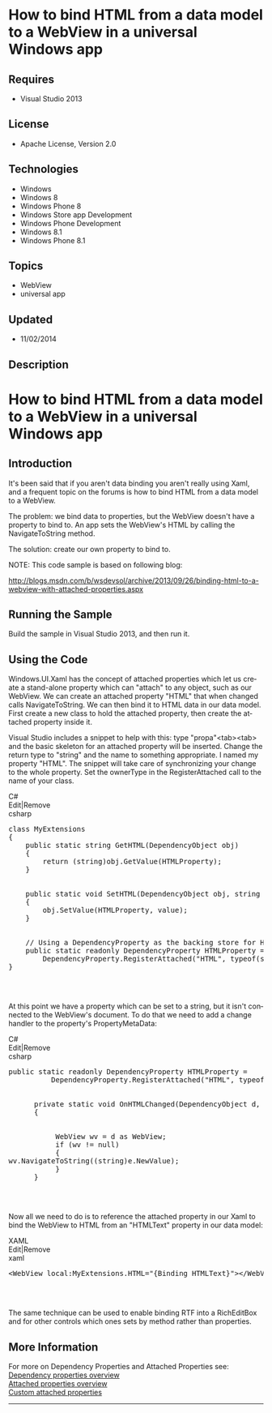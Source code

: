 # How to bind HTML from a data model to a WebView in a universal Windows app
## Requires
- Visual Studio 2013
## License
- Apache License, Version 2.0
## Technologies
- Windows
- Windows 8
- Windows Phone 8
- Windows Store app Development
- Windows Phone Development
- Windows 8.1
- Windows Phone 8.1
## Topics
- WebView
- universal app
## Updated
- 11/02/2014
## Description

<h1><span lang="EN"><span class="TextRun SCX96579621"><span class="NormalTextRun SCX96579621">How to bind HTML from a data model to a&nbsp;</span><span class="SpellingError SCX96579621">WebView</span></span><span class="TextRun SCX96579621">&nbsp;in&nbsp;</span><span class="TextRun SCX96579621">a
 universal Windows app</span></span></h1>
<h2><span>Introduction </span></h2>
<p class="MsoNormal">​It's been said that if you aren't data binding you aren't really using Xaml, and a frequent topic on the forums is how to bind HTML from a data model to a WebView.</p>
<p class="MsoNormal">The problem: we bind data to properties, but the WebView doesn't have a property to bind to. An app sets the WebView's HTML by calling the NavigateToString method.</p>
<p class="MsoNormal">The solution: create our own property to bind to.</p>
<p class="MsoNormal">NOTE: This code sample is based on following blog:</p>
<p class="MsoNormal"><span lang="EN"><a href="http://blogs.msdn.com/b/wsdevsol/archive/2013/09/26/binding-html-to-a-webview-with-attached-properties.aspx">http://blogs.msdn.com/b/wsdevsol/archive/2013/09/26/binding-html-to-a-webview-with-attached-properties.aspx</a>
</span></p>
<h2><span>Running the Sample </span></h2>
<p class="MsoNormal"><span><span class="TextRun SCX26119909">Build the sample in Visual Studio 201</span><span class="TextRun SCX26119909">3</span><span class="TextRun SCX26119909">, and then run it.</span><span class="EOP SCX26119909">&nbsp;</span></span></p>
<h2><span>Using the Code </span></h2>
<p class="MsoNormal"><span lang="EN">Windows.UI.Xaml has the concept of attached properties which let us create a stand-alone property which can &quot;attach&quot; to any object, such as our WebView. We can create an attached property &quot;HTML&quot; that when changed calls
 NavigateToString. We can then bind it to HTML data in our data model. First create a new class to hold the attached property, then create the attached property inside it.
</span></p>
<p class="MsoNormal"><span lang="EN">Visual Studio includes a snippet to help with this: type &quot;propa&quot;&lt;tab&gt;&lt;tab&gt; and the basic skeleton for an attached property will be inserted. Change the return type to &quot;string&quot; and the name to something appropriate.
 I named my property &quot;HTML&quot;. The snippet will take care of synchronizing your change to the whole property. Set the ownerType in the RegisterAttached call to the name of your class.
</span></p>
<div class="scriptcode">
<div class="pluginEditHolder" pluginCommand="mceScriptCode">
<div class="title"><span>C#</span></div>
<div class="pluginLinkHolder"><span class="pluginEditHolderLink">Edit</span>|<span class="pluginRemoveHolderLink">Remove</span></div>
<span class="hidden">csharp</span>

<pre id="codePreview" class="csharp">class MyExtensions 
{ 
&nbsp;&nbsp;&nbsp;&nbsp;public static string GetHTML(DependencyObject obj) 
&nbsp;&nbsp;&nbsp;&nbsp;{ 
&nbsp;&nbsp;&nbsp;&nbsp;&nbsp;&nbsp;&nbsp;&nbsp;return (string)obj.GetValue(HTMLProperty); 
&nbsp;&nbsp;&nbsp;&nbsp;} 


&nbsp;&nbsp;&nbsp; public static void SetHTML(DependencyObject obj, string value) 
&nbsp;&nbsp;&nbsp;&nbsp;{ 
&nbsp;&nbsp;&nbsp;&nbsp;&nbsp;&nbsp;&nbsp;&nbsp;obj.SetValue(HTMLProperty, value); 
&nbsp;&nbsp;&nbsp;&nbsp;} 


&nbsp;&nbsp;&nbsp; // Using a DependencyProperty as the backing store for HTML.&nbsp; This enables animation, styling, binding, etc... 
&nbsp;&nbsp;&nbsp;&nbsp;public static readonly DependencyProperty HTMLProperty = 
&nbsp;&nbsp;&nbsp;&nbsp;&nbsp;&nbsp;&nbsp;&nbsp;DependencyProperty.RegisterAttached(&quot;HTML&quot;, typeof(string), typeof(MyExtensions), new PropertyMetadata(0));&nbsp;&nbsp;&nbsp; 
}

</pre>
</div>
</div>
<div class="endscriptcode">&nbsp;</div>
<p class="MsoNormal"><span lang="EN">At this point we have a property which can be set to a string, but it isn't connected to the WebView's document. To do that we need to add a change handler to the property's PropertyMetaData:
</span></p>
<div class="scriptcode">
<div class="pluginEditHolder" pluginCommand="mceScriptCode">
<div class="title"><span>C#</span></div>
<div class="pluginLinkHolder"><span class="pluginEditHolderLink">Edit</span>|<span class="pluginRemoveHolderLink">Remove</span></div>
<span class="hidden">csharp</span>

<pre id="codePreview" class="csharp">public static readonly DependencyProperty HTMLProperty = 
&nbsp;&nbsp;&nbsp;&nbsp;&nbsp;&nbsp;&nbsp;&nbsp;&nbsp;&nbsp;DependencyProperty.RegisterAttached(&quot;HTML&quot;, typeof(string), typeof(MyExtensions), new PropertyMetadata(&quot;&quot;,new PropertyChangedCallback(OnHTMLChanged)));


&nbsp;&nbsp;&nbsp;&nbsp;&nbsp; private static void OnHTMLChanged(DependencyObject d, DependencyPropertyChangedEventArgs e) 
&nbsp;&nbsp;&nbsp;&nbsp;&nbsp;&nbsp;{


&nbsp;&nbsp;&nbsp;&nbsp;&nbsp;&nbsp;&nbsp;&nbsp;&nbsp;&nbsp; WebView wv = d as WebView; 
&nbsp;&nbsp;&nbsp;&nbsp;&nbsp;&nbsp;&nbsp;&nbsp;&nbsp;&nbsp;&nbsp;if (wv != null) 
&nbsp;&nbsp;&nbsp;&nbsp;&nbsp;&nbsp;&nbsp;&nbsp;&nbsp;&nbsp;&nbsp;{ 
wv.NavigateToString((string)e.NewValue); 
&nbsp;&nbsp;&nbsp;&nbsp;&nbsp;&nbsp;&nbsp;&nbsp;&nbsp;&nbsp;&nbsp;} 
&nbsp;&nbsp;&nbsp;&nbsp;&nbsp;&nbsp;}

</pre>
</div>
</div>
<div class="endscriptcode">&nbsp;</div>
<p class="MsoNormal"><span lang="EN">Now all we need to do is to reference the attached property in our Xaml to bind the WebView to HTML from an &quot;HTMLText&quot; property in our data model:
</span></p>
<div class="scriptcode">
<div class="pluginEditHolder" pluginCommand="mceScriptCode">
<div class="title"><span>XAML</span></div>
<div class="pluginLinkHolder"><span class="pluginEditHolderLink">Edit</span>|<span class="pluginRemoveHolderLink">Remove</span></div>
<span class="hidden">xaml</span>

<pre id="codePreview" class="xaml">&lt;WebView local:MyExtensions.HTML=&quot;{Binding HTMLText}&quot;&gt;&lt;/WebView&gt;

</pre>
</div>
</div>
<div class="endscriptcode">&nbsp;</div>
<p class="MsoNormal"><span lang="EN">The same technique can be used to enable binding RTF into a
<span class="SpellE">RichEditBox</span> and for other controls which ones sets by method rather than properties.
</span></p>
<h2><span>More Information </span></h2>
<p class="MsoNormal"><span lang="EN">For more on Dependency Properties and Attached Properties see:<br>
<a title="Dependency properties overview" href="http://msdn.microsoft.com/en-us/library/windows/apps/hh700353.aspx">Dependency properties overview</a><br>
<a title="Attached properties overview" href="http://msdn.microsoft.com/en-us/library/windows/apps/hh758282.aspx">Attached properties overview<br>
</a><a title="Custom attached properties" href="http://msdn.microsoft.com/en-us/library/windows/apps/hh965327.aspx">Custom attached properties</a></span><span>
</span></p>
<hr>
<div><a href="http://go.microsoft.com/?linkid=9759640" style="margin-top:3px"><img src="http://bit.ly/onecodelogo" alt="">
</a></div>
